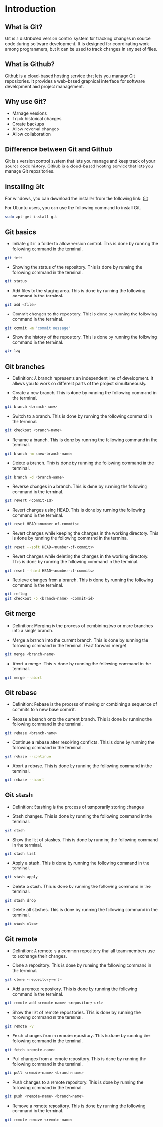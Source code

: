 # Introduction

## What is Git?

Git is a distributed version control system for tracking changes in source code during software development. It is designed for coordinating work among programmers, but it can be used to track changes in any set of files.

## What is Github?

Github is a cloud-based hosting service that lets you manage Git repositories. It provides a web-based graphical interface for software development and project management.

## Why use Git?

- Manage versions
- Track historical changes
- Create backups
- Allow reversal changes
- Allow collaboration

## Difference between Git and Github

Git is a version control system that lets you manage and keep track of your source code history. Github is a cloud-based hosting service that lets you manage Git repositories.

## Installing Git

For windows, you can download the installer from the following link: [Git](https://git-scm.com/download/win)

For Ubuntu users, you can use the following command to install Git.

```bash
sudo apt-get install git
```

## Git basics

- Initiate git in a folder to allow version control. This is done by running the following command in the terminal.

```bash
git init
```

- Showing the status of the repository. This is done by running the following command in the terminal.

```bash
git status
```

- Add files to the staging area. This is done by running the following command in the terminal.

```bash
git add <file>
```

- Commit changes to the repository. This is done by running the following command in the terminal.

```bash
git commit -m "commit message"
```

- Show the history of the repository. This is done by running the following command in the terminal.

```bash
git log
```

## Git branches

- Definition: A branch represents an independent line of development. It allows you to work on different parts of the project simultaneously.

- Create a new branch. This is done by running the following command in the terminal.

```bash
git branch <branch-name>
```

- Switch to a branch. This is done by running the following command in the terminal.

```bash
git checkout <branch-name>
```

- Rename a branch. This is done by running the following command in the terminal.

```bash
git branch -m <new-branch-name>
```

- Delete a branch. This is done by running the following command in the terminal.

```bash
git branch -d <branch-name>
```

- Reverse changes in a branch. This is done by running the following command in the terminal.

```bash
git revert <commit-id>
```

- Revert changes using HEAD. This is done by running the following command in the terminal.

```bash
git reset HEAD~<number-of-commits>
```

- Revert changes while keeping the changes in the working directory. This is done by running the following command in the terminal.

```bash
git reset --soft HEAD~<number-of-commits>
```

- Revert changes while deleting the changes in the working directory. This is done by running the following command in the terminal.

```bash
git reset --hard HEAD~<number-of-commits>
```

- Retrieve changes from a branch. This is done by running the following command in the terminal.

```bash
git reflog
git checkout -b <branch-name> <commit-id>
```

## Git merge

- Definition: Merging is the process of combining two or more branches into a single branch.

- Merge a branch into the current branch. This is done by running the following command in the terminal. (Fast forward merge)

```bash
git merge <branch-name>
```

- Abort a merge. This is done by running the following command in the terminal.

```bash
git merge --abort
```

## Git rebase

- Definition: Rebase is the process of moving or combining a sequence of commits to a new base commit.

- Rebase a branch onto the current branch. This is done by running the following command in the terminal.

```bash
git rebase <branch-name>
```

- Continue a rebase after resolving conflicts. This is done by running the following command in the terminal.

```bash
git rebase --continue
```

- Abort a rebase. This is done by running the following command in the terminal.

```bash
git rebase --abort
```

## Git stash

- Definition: Stashing is the process of temporarily storing changes

- Stash changes. This is done by running the following command in the terminal.

```bash
git stash
```

- Show the list of stashes. This is done by running the following command in the terminal.

```bash
git stash list
```

- Apply a stash. This is done by running the following command in the terminal.

```bash
git stash apply
```

- Delete a stash. This is done by running the following command in the terminal.

```bash
git stash drop
```

- Delete all stashes. This is done by running the following command in the terminal.

```bash
git stash clear
```

## Git remote

- Definition: A remote is a common repository that all team members use to exchange their changes.

- Clone a repository. This is done by running the following command in the terminal.

```bash
git clone <repository-url>
```

- Add a remote repository. This is done by running the following command in the terminal.

```bash
git remote add <remote-name> <repository-url>
```

- Show the list of remote repositories. This is done by running the following command in the terminal.

```bash
git remote -v
```

- Fetch changes from a remote repository. This is done by running the following command in the terminal.

```bash
git fetch <remote-name>
```

- Pull changes from a remote repository. This is done by running the following command in the terminal.

```bash
git pull <remote-name> <branch-name>
```

- Push changes to a remote repository. This is done by running the following command in the terminal.

```bash
git push <remote-name> <branch-name>
```

- Remove a remote repository. This is done by running the following command in the terminal.

```bash
git remote remove <remote-name>
```
